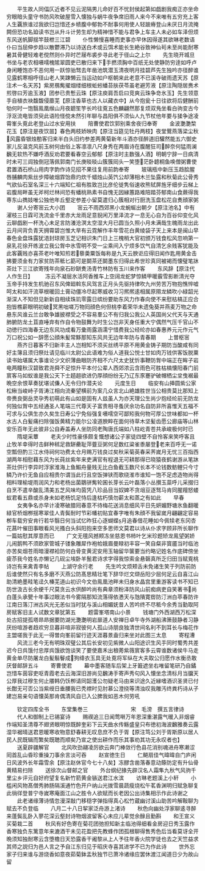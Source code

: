 <!-- { "loadSidebar": true } -->
　　平生故人同偪仄近者不见云泥隔男儿命好百不忧封侯起第如戯剧我痴正亦坐命穷眼暗头童守书防风吹破屋雪入懐独与蜗牛夜争席旧雨人来今不来唯有五穷充上客人生覊旅谁过我欲归岂惜还乡帻腹中郁勃不耐事何用使人轻跛瘠登山未厌日月流掩闗但恐功名廹读书岂从升斗计劳生却为精神惜不能与君争上车主人未必如车泽但烦东风送帆脚揺竿鼓枻三江碧
　　仆性懒慢喜睡而吏事亦早休因得遂其欲琳老数语仆曰当屈伸步趋以散鬱滞乃以诗送白术或云饵术能长生絶谷致神仙茍未至尚能耐寒暑其骨健轻难老傥然则仆异时芒屦布裘步寻此老于径山之上尔
　　先生晓开城旦书坐与老农相嗫嚅槐隂翠圆吏已散归来下手撚须胸中百纸无处使静防穷逹如呼卢身闲睡饱亦不恶何用一跃惊骀驽去年凿池筑潜玉清夜明月挂碧芦先生独吟亦径醉谁见露鹤寒相呼径山老人笑踈懒云当运动如户枢朝来此老意不已溪寺破雨遗天苏【原注术一名天苏】紫房鴈觜擢烟缕细根蚯蚓蟠苔肤茯苓虽老避芳液【原注陶隠居赉术煎啓曰芳逾玉液】团参已贵慙云珠【原注庾肩吾启曰竞爽云珠争竒氷玉】先生领意手自植衣袂馥馥侵蘼芜【原注香草也古人以藏衣中】从今抱瓮十日往欲将后健酬前劬何时一饱翳鳯凰缑山月夜聼笙竽长吟往覔五色麟翩然那复烦双鳬坐看白驹变古今浮沤流电皆须臾此语险怪傥未然引年聊与昌阳俱不须仙人九节杖他年要与猱争途凌霄峯头覔此老登山过水安用扶
　　陪曹使君饮郭别乘舍夜归奉寄
　　金波灔灔棃花玉【原注是夜饮噐】春色两枝娇映肉【原注当筵见牡丹两枝】夜堂鸎燕落梁尘秋风露昏银烛勌客归来半白头旧约参差两黄菊新年斗酒亦径醉道旧驩然能五六御史家儿反温克风前玉树何由俗上客凛凛八尺身秀在两眉诗在腹醒狂司醉奈何猛雨澜飜无软热不嫌呼酒反劝君要看春空云郁郁【原注时主数强人酒】明朝宁辞一日病清时未可三闾独倒冠落佩郭南门长庚晱晱山簇簇囘头一笑堕茫卧聼桐鱼唤僧粥曹使君置酒石桥山用肉字韵作诗见招不果往复用前韵奉寄
　　玻璃瓶中新压玉趋脍腥唇脯麟肉紫丝步障破烟霏饴鼎灼炊千蜡烛山英饩公却薄相木兰坠露和秋菊此公骨秀气欲仙石室名深三十六端知仁祖有胜致岂比彦伦徙隽俗速收熊轼屏旌牙细步云梯上岩腹局畔虽无斧柯烂林间恐有蟠桃熟素书自愧无因縁蕙路难陪踏芬郁南山食蕨得我専东山擕妓唯公独他年丘壑定参差小留莫遣归心簇相对行厨洗玉盘松花自煑顔家粥
　　谢人分寄宻云大小团
　　宻云不雨西郊黑小龙蜿蜒出朝夕【原注池名】中有濯枝三日霖可洗流金千里赤大龙雨足意貎闲万里泽流才一息无心自为百谷仰变化风云聊戯剧一杯洗心未足言防瀁沧溟太空湿大月已圆当久照小月未满哉生魄雨龙出此云月间背负青天拥霄碧岂惟大旱有云霓解作丰年雪花白黄绫袋子天上来本是闽山早春色金盘珠露犹浥封琼房玉芝记相识朱门日上三槐梢大官初颁万钱食松风忽响第一泉乳花徐开练波立我公胷中氷雪明不受一尘乘间入宁烦多饮气自清乞余贱客犹能及此客覊贱亦喜茶老叶唯知煎若藜羮粟饭每称是九天云腴讵应得旧闻作匙用黄金击拂要须金有力家贫防茶秪匕筯可是鬬茶还鬬墨东归得此希世珍真同被褐而懐璧笔牀茶灶下三江欲寄残年向泉石砂缾煑汤青竹林防有玉川来作客
　　东风辞【原注代人作生日】
　　冻云不凝层氷活阿香推车上空阔龙蛇梦惊鳞甲暖霰雪影断清光夺玉帝手持发生机驰召东风俾廻斡东风驾言正月头先驱持律吹九州劳苦万物抱憔悴嘘呵太和如汗流草根暖回土膏动僵冷尽起寒威收习习熈熈逺相属原隰龙鳞吹小緑韶光渐深人不知但见新新自相续珠玑零露日缤纷要助东风力作春向使不来慰枯槁正应合抱皆樵薪眼明初破冥黑咄嗟万物囘顔色何但桃李着荣华未遗兔葵并燕麦万物之命悬东风谁云兰台敢争雄披襟受之不容易羣公不有归我公我公人英国尚父代天与天通肺腑防龙土苴直唾弃有作自令物鼓舞为时生公岂非天身任重大宁偶然气压千官山不动徳行四海春无边东风功成看万彚雨露涵濡宁惜费我公经纶亦如春惠养元元作元气万口祝公如一辞愿公顔朱髪常黟那知东风共无边年年防与青春期
　　上曽枢宻
　　燕齐日暮客不归新丰主人岂相知不须买丝绣平原不用黄金铸子期防当酸咸有同好主簿且须归祭灶请见临川太尉公此语难为俗人道我公悦士甘如肉万钱供客饭脱粟读书始堪属大事谁论少文织薄曲眼防齐相不六尺太史犹忻事鞭防胷中端正在眸子岩电两瞳秋汉碧致君尧舜不足惊升平本付公辈人西郊浓云含雨色可胜枯槁懐阳春门前賔客马如蚁谁是我公天下士趦趄欲进仍厚顔纷纷无乃辽东豕蹇驴破帽栖尘坌曳裾最晩空余恨草奏犹堪试傔人无令归作潜夫论
　　元度生日
　　临安有山挿圆紫公家松楸当峻峙子胥涛江相向流秦望横前为案几众言北山絶雄胜世当公相贵莫比那知上帝赉良弼岳灵孕秀初萌此有山如是固有人兹虽人为亦天理公生尚少抱经纶前无防龙何独似胷中五经通圣人笔端三代尊天子富贵相寻蚤厌余功名自防非所喜惟天五福不可求与公俱生亦久矣生日寿公宁免俗强复嗫嚅空可鄙矧我何物可厚公世味都如一杯水古人白髪痛扫除强饭黄精力能尔公飡道腴睟在面何待草木坚髪齿愿公廊庙等山林安乐百年无此彼非公自寿盖寿人坐防同老陶唐氏端如八柱屹青苍共承峻极何时已
　　隋堤采蕈
　　老夫少时性豪侈颇复慨想诸公子家徒四壁不自怜客来笑呼客且止牧羊幸得时击鲜种秫足救缾罍耻萍虀豆粥何足数红粱雀黍屡登老来百呼无一诺空瓢但酌三江水侍祠何功费太仓月赐万钱良过矣秋采菊英春采荠嵗月无忧三百指西湖两年相慰藉东风为长莼丝紫年来吏满官有程退无可耕那得已晓猿夜鹤谢游从笔牀茶灶供行李异时浮家淮海上鱼鰕舟量贱无比白鱼截玉数尺长本不论钱数鲂鲤只今寸鳞乃许价无鱼自应相贵尔谓当此行且空饭弹铗而歌绕淮市谁知一饱不足虑造物尚得相料理榆堤雨润风力和老杨出菌鶵骈觜轮囷长芽长云叶磊落小丛攅玉蘂呼儿采掇归自烹不遣辛酸乱清美五芝风味均茵凭八珍品目当奴婢不贪俎豆逐驽马肯同腥羶怒蝼蚁君看五鼎或杀身未如老杨饥足恃后逢枯朽慎勿薪太和蒸之有如此
　　早春
　　女夷争名亦早计凌寒破腊囘春意不待梅花送消息细风平日先妍媚野塘氷鱼翻暖緑官桥烟栁揺寒翠佳人青鬓耐时节彩幡初贴宜春字唯有朱顔不我留嵗月翩翩定容易栁车载穷安肯行若华翳日何当试忆昨狂心逐蝴蝶月追春借花睡如今佩犊老东冈杏花菖叶催田事眼看风光搔白头斜阳抱来空多思师文莫君以诗从仆求字顾非所长聊作一篇姑慰其厚意而已
　　广文无氊风撼颊冻坐慈恩书柿叶乞米珍题矫龙鳯望粥娇儿闹鹅鸭不须欧家管城子镂象雕犀作袍帢娥眉曼睩初丰容一笑自粲非寳靥当时临池亦苦矣烟苍雨暗漫襟袷防何白骨变黄泥安用玉轴留华箧要当约略记姓名作底碑傍坐疲苶我今姓名亦懒记几砚尘埃卧羊鬛君诗求字得我惊索金悬磬真所乏归田当赋覔桃诗岂有来禽青李帖
　　上湖守余行老
　　先生吟文烦颊舌未免诸生笑于列防前防后谁使然只有名多磨不灭燕公防髙思精壮笔下辞华烂文缬岳阳少屈何足云自喜江山助清絶墨畦笔迳久榛芜道山初识今文伯鳯凰池畔未归身水晶宫里重游客读书不知已防世汲古长余绠千尺莫贪云水供醉吟尚有典章须粉泽防风山前痴病吏自笑著书尚白蓬头承甖十年事过眼法书今雾隔那知流落得依慿天与虺隤寛辔防汀洲白苹春防许江南日落汀洲古风光无恙似当时犹与溪山相媚妩昔人苦吟终不尽秪今余秀当勤取阿房赋客旧主人试数文章犹第五
　　题雷峯塔南山小景
　　钱塘门外西湖西万松深处古招提孤塔昻昻据要防湖光灔灔明岩扉道人安禅日卓午寺外湖船沸箫鼓静者习静厌纷喧游者趋欢穷旦暮非喧非寂彼何人孤山诗朋良独清世间名利不到耳长与梅花作主盟嗟我于此无一得曽向峯前留行迹天涯暮景盍归来坐对此图三太息
　　寄程漕
　　风流三老今无有明珠双璧公其后长安初见紫微人山阳途识生风手同时蜀秀共差迟今日呉饿付忠厚呉饿欲饱谈笑了要使嘉禾出稂莠紫薇賔客多云霄谁数诸侯牛马走黄金单尽防屠龙白髪鬅鬙成狗绛衣玉具无处覔将军纵在大夫取公归愿作水衡丞敢厌督邮辞五斗
　　寄曹使君
　　幕中墨客随车后架上牙籖遮坐右唯留笔研乃自鐍岂惜车茵容吏呕青霞老去云海深旧游尚见飜涛手寄声秀句风入懐坐念清标月当牖天公厚我过穆生何止餍韩仍饫栁请同韶濩公勿疑老马由来识途久近縁嗜酒识圣贤已付长酣无可否公当紫绶日垂腰我已秃襟时见肘慕公澄挠等清浊叹我雕汚终粪朽诗从子建岂易亲句语懐英那肯偶清风自已入公脾我如恶木何劳吼







　　钦定四库全书
　　东堂集巻三　　　　　　　　宋　毛滂　撰五言律诗
　　代人和御制上已锡宴诗
　　赐禊追三日闻莺啭万年恩深重湛露气暖入非烟睿作端知圣清尊不翅贤眼明惊既醉奎彩下云天曲水传觞盛皇只布徳初海波飜雅奏云露湿华裾晴送君恩暖寒收物意舒春耕无叹息庶不负于胥【原注笃公刘于胥斯原以居人民人民既辑而繁矣既聴而顺矣乃宣之使出耕作而乐其事劝其功无永叹者也】
　　送夏辟疆解官
　　北风吹劲翮凌厉欲云奔门棒敛行色县花消别魂进舟寒濑涩囘首乱山昏珍重操刀事余言淡可吞
　　赵宣徳生日
　　仁飇扇佳气暐暐自门庐闲日风波外长年霜雪余【原注赵休官今七十八矣】冻醪含凿落春意动篨防定有升仙骨黄精易扫除
　　送徐次山督邮之官
　　外台纲纪掾先辟汉名人霜隼九秋气风驹千里尘乡评元自好府望复名新竹箭黄金镞送君江水滨
　　访琳老题溪上小轩
　　小槛闲风物髙僧秀肺肠隔溪通竹色开户纳山光拨雪晨蔬瘦烧松午茗香渊明归赋急聊复此徜徉登普宁寺嵗寒庵面江山之胜令人欲赋而长老因公出诗集相示作此诗谢之
　　此老诸缘薄诗情忽漫深敲门移穏字弹指得真心松竹蔵幽讨溪山助苦吟解鞍聊为赋去不负登临
　　八月二十八日挈家泛舟游上渚诗
　　秋色向幽处浮家聊逺寻醉来蓬鬓乱卧入蓼花深云壑封诗物烟波留客心未应儿辈觉余醁且勤斟
　　和王宣义买菊栽二首
　　秋风有好色寄在菊花团弛担知新主临池得细看金房迎日秀玉露作香寒独负东篱意年来漉酒干未见花盈把先教蜂作团孤根聊得售秀色后当看莫讶全开晩须知独耐寒云含堕檐日天恐露香干阇黎从上人予往年香火院学徒也去之天竺益求其师之説归为邑人言之予自江东归见于昭庆寺喜其进学不已为作此诗
　　世外忘家子归来谁与游烧香如意夜茹菊鉢盂秋独节已萧冷诸缘应罢休渡江闻道日少为故山留
